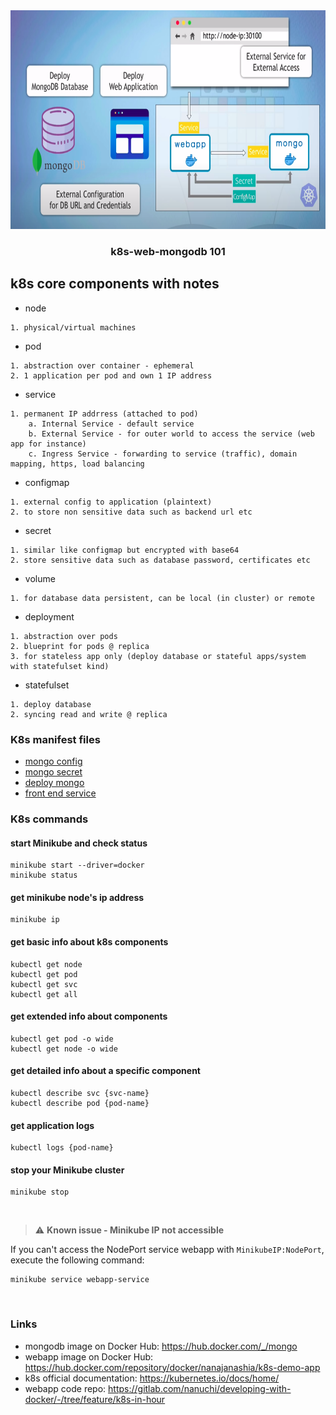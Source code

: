 <div align="center">
    <img src="assets/demo-arch.png" alt="arch" width="800" height="350">
  <h3 align="center">k8s-web-mongodb 101</h3>
</div>

## k8s core components with notes

- node

```
1. physical/virtual machines
```

- pod

```
1. abstraction over container - ephemeral
2. 1 application per pod and own 1 IP address
```

- service

```
1. permanent IP addrress (attached to pod)
    a. Internal Service - default service
    b. External Service - for outer world to access the service (web app for instance)
    c. Ingress Service - forwarding to service (traffic), domain mapping, https, load balancing
```

- configmap

```
1. external config to application (plaintext)
2. to store non sensitive data such as backend url etc
```

- secret

```
1. similar like configmap but encrypted with base64
2. store sensitive data such as database password, certificates etc
```

- volume

```
1. for database data persistent, can be local (in cluster) or remote
```

- deployment

```
1. abstraction over pods
2. blueprint for pods @ replica
3. for stateless app only (deploy database or stateful apps/system with statefulset kind)
```

- statefulset

```
1. deploy database
2. syncing read and write @ replica
```

### K8s manifest files

- [mongo config](db/mongo-config.yaml)
- [mongo secret](db/mongo-secret.yaml)
- [deploy mongo](db/mongo-deploy.yaml)
- [front end service](web/app-deploy.yaml)

### K8s commands

#### start Minikube and check status

    minikube start --driver=docker
    minikube status

#### get minikube node's ip address

    minikube ip

#### get basic info about k8s components

    kubectl get node
    kubectl get pod
    kubectl get svc
    kubectl get all

#### get extended info about components

    kubectl get pod -o wide
    kubectl get node -o wide

#### get detailed info about a specific component

    kubectl describe svc {svc-name}
    kubectl describe pod {pod-name}

#### get application logs

    kubectl logs {pod-name}

#### stop your Minikube cluster

    minikube stop

<br />

> :warning: **Known issue - Minikube IP not accessible**

If you can't access the NodePort service webapp with `MinikubeIP:NodePort`, execute the following command:

    minikube service webapp-service

<br />

### Links

- mongodb image on Docker Hub: https://hub.docker.com/_/mongo
- webapp image on Docker Hub: https://hub.docker.com/repository/docker/nanajanashia/k8s-demo-app
- k8s official documentation: https://kubernetes.io/docs/home/
- webapp code repo: https://gitlab.com/nanuchi/developing-with-docker/-/tree/feature/k8s-in-hour
